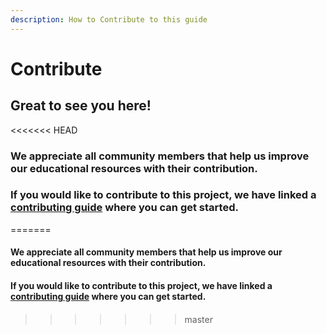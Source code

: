 ```yaml
---
description: How to Contribute to this guide
---
```


# Contribute

## Great to see you here!

<<<<<<< HEAD
### We appreciate all community members that help us improve our educational resources with their contribution.

### If you would like to contribute to this project, we have linked a [contributing guide](untitled-1/) where you can get started.
=======
#### We appreciate all community members that help us improve our educational resources with their contribution.

#### If you would like to contribute to this project, we have linked a [contributing guide](untitled-1/) where you can get started.

#### 

####  
>>>>>>> master

